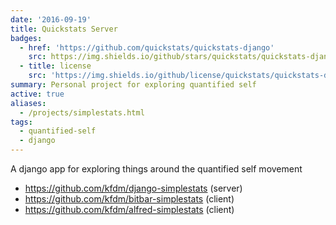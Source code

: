 ```yaml
---
date: '2016-09-19'
title: Quickstats Server
badges:
  - href: 'https://github.com/quickstats/quickstats-django'
    src: https://img.shields.io/github/stars/quickstats/quickstats-django?style=social
  - title: license
    src: 'https://img.shields.io/github/license/quickstats/quickstats-django'
summary: Personal project for exploring quantified self
active: true
aliases:
  - /projects/simplestats.html
tags:
  - quantified-self
  - django
---
```


A django app for exploring things around the quantified self movement

- <https://github.com/kfdm/django-simplestats> (server)
- <https://github.com/kfdm/bitbar-simplestats> (client)
- <https://github.com/kfdm/alfred-simplestats> (client)
